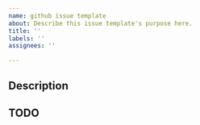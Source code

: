 ```yaml
---
name: github issue template
about: Describe this issue template's purpose here.
title: ''
labels: ''
assignees: ''

---
```


## Description
<!--
이슈 내용 상세
-->

## TODO
<!-- 
- [ ] 투두 항목
- [X] 완료한 항목 
-->
